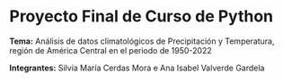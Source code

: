 # Proyecto Final de Curso de Python 
**Tema:** Análisis de datos climatológicos de Precipitación y Temperatura, región de 
América Central en el periodo de 1950-2022

**Integrantes:** Silvia María Cerdas Mora e Ana Isabel Valverde Gardela

